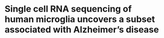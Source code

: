 # Single cell RNA sequencing of human microglia uncovers a subset associated with Alzheimer’s disease
